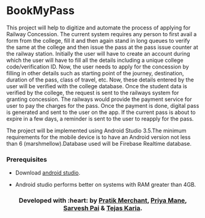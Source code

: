 # BookMyPass
This project will help to digitize and automate the process of applying for Railway Concession. The current system requires any person to first avail a form from the college, fill it and then again stand in long queues to verify the same at the college and then issue the pass at the pass issue counter at the railway station. Initially the user will have to create an account during which the user will have to fill all the details including a unique college code/verification ID. Now, the user needs to apply for the concession by filling in other details such as starting point of the journey, destination, duration of the pass, class of travel, etc. Now, these details entered by the user will be verified with the college database. Once the student data is verified by the college, the request is sent to the railways system for granting concession. The railways would provide the payment service for user to pay the charges for the pass. Once the payment is done, digital pass is generated and sent to the user on the app. If the current pass is about to expire in a few days, a reminder is sent to the user to reapply for the pass.

The project will be implemented using Android Studio 3.5.The minimum requirements for the mobile device is to have an Android version not less than 6 (marshmellow).Database used will be Firebase Realtime database.

### Prerequisites

* Download [android studio](https://developer.android.com/studio).

* Android studio performs better on systems with RAM greater than 4GB.

<h3 align="center"><b>Developed with :heart: by <a href="https://github.com/pratik6725">Pratik Merchant</a>, <a href="#">Priya Mane</a>, <a href="#">Sarvesh Pai</a> & <a href="#"> Tejas Karia</a>.</b></h1>
